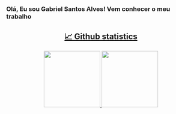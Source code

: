 ### Olá, Eu sou Gabriel Santos Alves! Vem conhecer o meu trabalho
<a href="https://github.com/kpzinnm">
  
<h2 align="center"> 📈 Github statistics </h2>
<div align="center">
  <img height="150" src="https://github-readme-stats.vercel.app/api?username=kpzinnm&show_icons=true&theme=nightowl">
  <img height="150"  src="https://github-readme-stats.vercel.app/api/top-langs/?username=kpzinnm&layout=compact&theme=nightowl"> 
</div>



